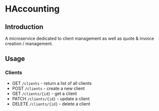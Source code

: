 # HAccounting
## Introduction
A microservice dedicated to client management as well as quote & invoice creation / management.
## Usage
### Clients
- GET `/clients` - return a list of all clients
- POST `/clients` - create a new client
- GET `/clients/{id}` - get a client
- PATCH `/clients/{id}` - update a client
- DELETE `/clients/{id}` - delete a client
